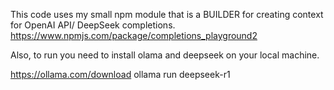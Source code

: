 This code uses my small npm module that is a BUILDER for creating context for OpenAI API/ DeepSeek  completions.
https://www.npmjs.com/package/completions_playground2

Also, to run you need to install olama and deepseek on your local machine.

https://ollama.com/download
ollama run deepseek-r1

